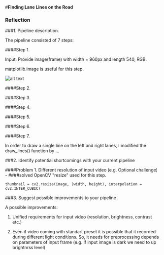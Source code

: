 #**Finding Lane Lines on the Road** 

[image1]: ./examples/o1_input.jpg "Input image"


### Reflection

###1. Pipeline description.

The pipeline consisted of 7 steps:

####Step 1.

Input. Provide image(frame) with width = 960px and length 540, RGB.

matplotlib.image is useful for this step.

![alt text][image1]

####Step 2.

####Step 3.

####Step 4.

####Step 5.

####Step 6.

####Step 7. 

In order to draw a single line on the left and right lanes, I modified the draw_lines() function by ...


###2. Identify potential shortcomings with your current pipeline

####Problem 1. Different resolution of input video (e.g. Optional challenge) - ####solved
OpenCV "resize" used for this step.
<pre><code>thumbnail = cv2.resize(image, (width, height), interpolation = cv2.INTER_CUBIC)</code></pre>

###3. Suggest possible improvements to your pipeline

A possible improvements:

1. Unified requirements for input video (resolution, brightness, contrast etc.)

2. Even if video coming with standart preset it is possible that it recorded during different light conditions. So, it needs for preprocessing depends on parameters of input frame (e.g. if input image is dark we need to up brightnrss level)
